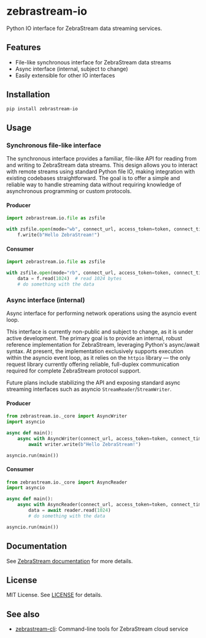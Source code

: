 # zebrastream-io

Python IO interface for ZebraStream data streaming services.

## Features
- File-like synchronous interface for ZebraStream data streams
- Async interface (internal, subject to change)
- Easily extensible for other IO interfaces

## Installation

```bash
pip install zebrastream-io
```

## Usage

### Synchronous file-like interface

The synchronous interface provides a familiar, file-like API for reading from and writing to ZebraStream data streams. This design allows you to interact with remote streams using standard Python file IO, making integration with existing codebases straightforward. The goal is to offer a simple and reliable way to handle streaming data without requiring knowledge of asynchronous programming or custom protocols.

#### Producer

```python
import zebrastream.io.file as zsfile

with zsfile.open(mode="wb", connect_url, access_token=token, connect_timeout=None) as f:
    f.write(b"Hello ZebraStream!")
```

#### Consumer

```python
import zebrastream.io.file as zsfile

with zsfile.open(mode="rb", connect_url, access_token=token, connect_timeout=None) as f:
    data = f.read(1024)  # read 1024 bytes
    # do something with the data
```

### Async interface (internal)

Async interface for performing network operations using the asyncio event loop.

This interface is currently non-public and subject to change, as it is under active development. The primary goal is to provide an internal, robust reference implementation for ZebraStream, leveraging Python's async/await syntax. At present, the implementation exclusively supports execution within the asyncio event loop, as it relies on the `httpio` library — the only request library currently offering reliable, full-duplex communication required for complete ZebraStream protocol support.

Future plans include stabilizing the API and exposing standard async streaming interfaces such as asyncio `StreamReader`/`StreamWriter`.

#### Producer

```python
from zebrastream.io._core import AsyncWriter
import asyncio

async def main():
    async with AsyncWriter(connect_url, access_token=token, connect_timeout=None) as writer:
        await writer.write(b"Hello ZebraStream!")

asyncio.run(main())
```

#### Consumer

```python
from zebrastream.io._core import AsyncReader
import asyncio

async def main():
    async with AsyncReader(connect_url, access_token=token, connect_timeout=None) as reader:
        data = await reader.read(1024)
        # do something with the data

asyncio.run(main())
```

## Documentation
See [ZebraStream documentation](https://help.zebrastream.io/) for more details.

## License
MIT License. See [LICENSE](./LICENSE) for details.

## See also
- [zebrastream-cli](https://github.com/zebrastream/zebrastream-cli): Command-line tools for ZebraStream cloud service
